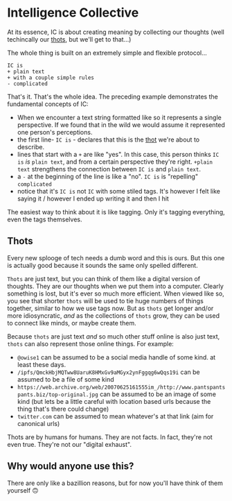 # Intelligence Collective

At its essence, IC is about creating meaning by collecting our thoughts (well techincally our [thots](#Thots), but we'll get to that...)

The whole thing is built on an extremely simple and flexible protocol...

```
IC is
+ plain text
+ with a couple simple rules
- complicated
```
That's it. That's the whole idea. The preceding example demonstrates the fundamental concepts of  IC:

* When we encounter a text string formatted like so it represents a single perspective. If we found that in the wild we would assume it represented one person's perceptions.
* the first line- `IC is` - declares that this is the [thot](#Thots) we're about to describe. 
* lines that start with a `+` are like "yes".  In this case, this person thinks `IC is` *is* `plain text`, and from a certain perspective they're right. `+plain text` strengthens the connection between `IC is` and `plain text`. 
* a `-` at the beginning of the line is like a "no". `IC is` is "repelling" `complicated`
* notice that it's `IC is` not `IC` with some stiled tags. It's however I felt like saying it / however I ended up writing it and then I hit <enter>

The easiest way to think about it is like tagging. Only it's tagging everything, even the tags themselves. 

## Thots

Every new splooge of tech needs a dumb word and this is ours.  But this one is actually good because it sounds the same only spelled different.

`Thots` are just text, but you can think of them like a digital version of thoughts. They are our thoughts when we put them into a computer. Clearly something is lost, but it's ever so much more efficient. When viewed like so, you see that shorter `thots` will be used to tie huge numbers of things together, similar to how we use tags now.  But as `thots` get longer and/or more idiosyncratic, *and* as the collections of `thots` grow, they can be used to connect like minds, or maybe create them.

Because `thots` are just text *and* so much other stuff online is also just text, `thots` can also represent those online things. For example:

* `@owise1` can be assumed to be a social media handle of some kind. at least these days.
* `/ipfs/QmckHbjMQTww8UaruK8HMxGv9aMGyx2ynFggqg6wQqs19i` can be assumed to be a file of some kind
* `https://web.archive.org/web/20070625161555im_/http://www.pantspantspants.biz/top-original.jpg` can be assumed to be an image of some kind (but lets be a little careful with location based urls because the thing that's there could change)
* `twitter.com` can be assumed to mean whatever's at that link (aim for canonical urls)

Thots are by humans for humans. They are not facts. In fact, they're not even true. They're not our "digital exhaust". 

## Why would anyone use this?

There are only like a bazillion reasons, but for now you'll have think of them yourself 🙃



